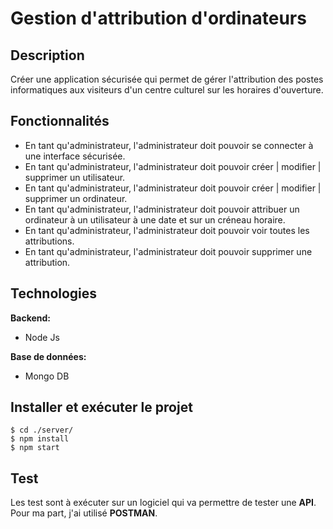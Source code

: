 # Gestion d'attribution d'ordinateurs

## Description
Créer une application sécurisée qui permet de gérer l'attribution des postes informatiques aux visiteurs d'un centre culturel sur les horaires d'ouverture.

## Fonctionnalités
- En tant qu'administrateur, l'administrateur doit pouvoir se connecter à une interface sécurisée.
- En tant qu'administrateur, l'administrateur doit pouvoir créer | modifier | supprimer un utilisateur.
- En tant qu'administrateur, l'administrateur doit pouvoir créer | modifier | supprimer un ordinateur.
- En tant qu'administrateur, l'administrateur doit pouvoir attribuer un ordinateur à un utilisateur à une date et sur un créneau horaire.
- En tant qu'administrateur, l'administrateur doit pouvoir voir toutes les attributions.
- En tant qu'administrateur, l'administrateur doit pouvoir supprimer une attribution.

## Technologies
**Backend:** 
- Node Js

**Base de données:**
- Mongo DB

## Installer et exécuter le projet

    $ cd ./server/
    $ npm install
    $ npm start

## Test
Les test sont à exécuter sur un logiciel qui va permettre de tester une **API**.
Pour ma part, j'ai utilisé **POSTMAN**.
